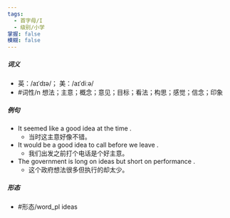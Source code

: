 ```yaml
---
tags:
  - 首字母/I
  - 级别/小学
掌握: false
模糊: false
---
```

##### 词义
- 英：/aɪˈdɪə/； 美：/aɪˈdiːə/
- #词性/n  想法；主意；概念；意见；目标；看法；构思；感觉；信念；印象
##### 例句
- It seemed like a good idea at the time .
	- 当时这主意好像不错。
- It would be a good idea to call before we leave .
	- 我们出发之前打个电话是个好主意。
- The government is long on ideas but short on performance .
	- 这个政府想法很多但执行的却太少。
##### 形态
- #形态/word_pl ideas
